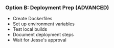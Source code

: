 ### Option B: Deployment Prep (ADVANCED)
- Create Dockerfiles
- Set up environment variables
- Test local builds
- Document deployment steps
- Wait for Jesse's approval
